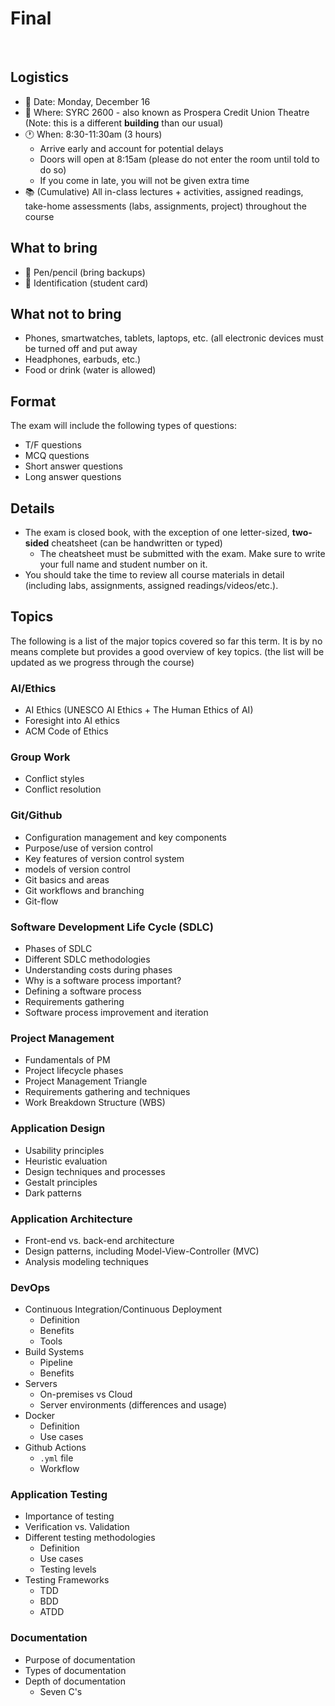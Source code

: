 # Final

<br>

## Logistics
- 📅 Date: Monday, December 16
- 📍 Where: SYRC 2600 - also known as Prospera Credit Union Theatre (Note: this is a different **building** than our usual)
- 🕐 When: 8:30-11:30am (3 hours)
  - Arrive early and account for potential delays
  - Doors will open at 8:15am (please do not enter the room until told to do so)
  - If you come in late, you will not be given extra time
- 📚 (Cumulative) All in-class lectures + activities, assigned readings, take-home assessments (labs, assignments, project) throughout the course

## What to bring
- 📝 Pen/pencil (bring backups)
- 🪪 Identification (student card)

## What not to bring
- Phones, smartwatches, tablets, laptops, etc. (all electronic devices must be turned off and put away
- Headphones, earbuds, etc.)
- Food or drink (water is allowed)

## Format

The exam will include the following types of questions:

- T/F questions 
- MCQ questions
- Short answer questions
- Long answer questions 

## Details

- The exam is closed book, with the exception of one letter-sized, **two-sided** cheatsheet (can be handwritten or typed)
  - The cheatsheet must be submitted with the exam. Make sure to write your full name and student number on it.
- You should take the time to review all course materials in detail (including labs, assignments, assigned readings/videos/etc.).

## Topics

The following is a list of the major topics covered so far this term. It is by no means complete but provides a good overview of key topics. (the list will be updated as we progress through the course)

### AI/Ethics
- AI Ethics (UNESCO AI Ethics + The Human Ethics of AI)
- Foresight into AI ethics 
- ACM Code of Ethics
  
### Group Work
- Conflict styles
- Conflict resolution

### Git/Github
- Configuration management and key components
- Purpose/use of version control
- Key features of version control system 
- models of version control
- Git basics and areas
- Git workflows and branching
- Git-flow 

### Software Development Life Cycle (SDLC)
- Phases of SDLC
- Different SDLC methodologies
- Understanding costs during phases
- Why is a software process important?
- Defining a software process
- Requirements gathering
- Software process improvement and iteration

### Project Management
- Fundamentals of PM
- Project lifecycle phases
- Project Management Triangle 
- Requirements gathering and techniques 
- Work Breakdown Structure (WBS) 

### Application Design
- Usability principles
- Heuristic evaluation
- Design techniques and processes
- Gestalt principles
- Dark patterns
  
### Application Architecture
- Front-end vs. back-end architecture
- Design patterns, including Model-View-Controller (MVC)
- Analysis modeling techniques

### DevOps
- Continuous Integration/Continuous Deployment
  - Definition
  - Benefits
  - Tools
- Build Systems
  - Pipeline
  - Benefits
- Servers
  - On-premises vs Cloud
  - Server environments (differences and usage)
- Docker
  - Definition
  - Use cases
- Github Actions
  - `.yml` file
  - Workflow

### Application Testing
- Importance of testing
- Verification vs. Validation
- Different testing methodologies
  - Definition
  - Use cases
  - Testing levels 
- Testing Frameworks
  - TDD
  - BDD
  - ATDD

### Documentation
- Purpose of documentation
- Types of documentation
- Depth of documentation
  - Seven C's